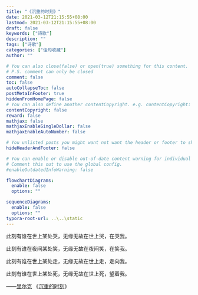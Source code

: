 ```yaml
---
title: "《沉重的时刻》"
date: 2021-03-12T21:15:55+08:00
lastmod: 2021-03-12T21:15:55+08:00
draft: false
keywords: ["诗歌"]
description: ""
tags: ["诗歌"]
categories: ["佳句收藏"]
author: ""

# You can also close(false) or open(true) something for this content.
# P.S. comment can only be closed
comment: false
toc: false
autoCollapseToc: false
postMetaInFooter: true
hiddenFromHomePage: false
# You can also define another contentCopyright. e.g. contentCopyright: "This is another copyright."
contentCopyright: false
reward: false
mathjax: false
mathjaxEnableSingleDollar: false
mathjaxEnableAutoNumber: false

# You unlisted posts you might want not want the header or footer to show
hideHeaderAndFooter: false

# You can enable or disable out-of-date content warning for individual post.
# Comment this out to use the global config.
#enableOutdatedInfoWarning: false

flowchartDiagrams:
  enable: false
  options: ""

sequenceDiagrams: 
  enable: false
  options: ""
typora-root-url: ..\..\static
---
```


<!--more-->

此刻有谁在世上某处哭，无缘无故在世上哭，在哭我。

此刻有谁在夜间某处笑，无缘无故在夜间笑，在笑我。

此刻有谁在世上某处走，无缘无故在世上走，走向我。

此刻有谁在世上某处死，无缘无故在世上死，望着我。

——[里尔克](https://www.mingyantong.com/writer/里尔克) 《[沉重的时刻](https://www.mingyantong.com/article/沉重的时刻)》

